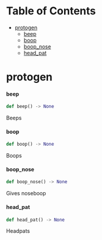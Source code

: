 # Table of Contents

* [protogen](#protogen)
  * [beep](#protogen.beep)
  * [boop](#protogen.boop)
  * [boop\_nose](#protogen.boop_nose)
  * [head\_pat](#protogen.head_pat)

<a id="protogen"></a>

# protogen

<a id="protogen.beep"></a>

#### beep

```python
def beep() -> None
```

Beeps

<a id="protogen.boop"></a>

#### boop

```python
def boop() -> None
```

Boops

<a id="protogen.boop_nose"></a>

#### boop\_nose

```python
def boop_nose() -> None
```

Gives noseboop

<a id="protogen.head_pat"></a>

#### head\_pat

```python
def head_pat() -> None
```

Headpats


